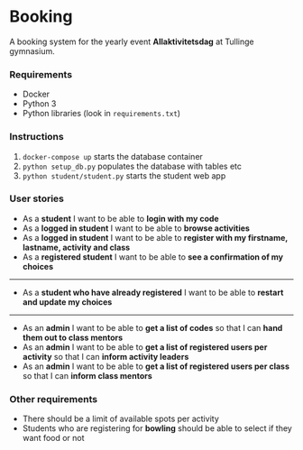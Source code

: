 # Booking
A booking system for the yearly event **Allaktivitetsdag** at Tullinge gymnasium.

### Requirements
- Docker
- Python 3
- Python libraries (look in `requirements.txt`)

### Instructions
1. `docker-compose up` starts the database container
2. `python setup_db.py` populates the database with tables etc
3. `python student/student.py` starts the student web app

### User stories
- As a **student** I want to be able to **login with my code**
- As a **logged in student** I want to be able to **browse activities**
- As a **logged in student** I want to be able to **register with my firstname, lastname, activity and class**
- As a **registered student** I want to be able to **see a confirmation of my choices**

---

- As a **student who have already registered** I want to be able to **restart and update my choices**

---

- As an **admin** I want to be able to **get a list of codes** so that I can **hand them out to class mentors**
- As an **admin** I want to be able to **get a list of registered users per activity** so that I can **inform activity leaders**
- As an **admin** I want to be able to **get a list of registered users per class** so that I can **inform class mentors**

### Other requirements
- There should be a limit of available spots per activity
- Students who are registering for **bowling** should be able to select if they want food or not
